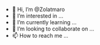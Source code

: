 - 👋 Hi, I’m @Zolatmaro
- 👀 I’m interested in ...
- 🌱 I’m currently learning ...
- 💞️ I’m looking to collaborate on ...
- 📫 How to reach me ...

<!---
Zolatmaro/Zolatmaro is a ✨ special ✨ repository because its `README.md` (this file) appears on your GitHub profile.
You can click the Preview link to take a look at your changes.
--->

